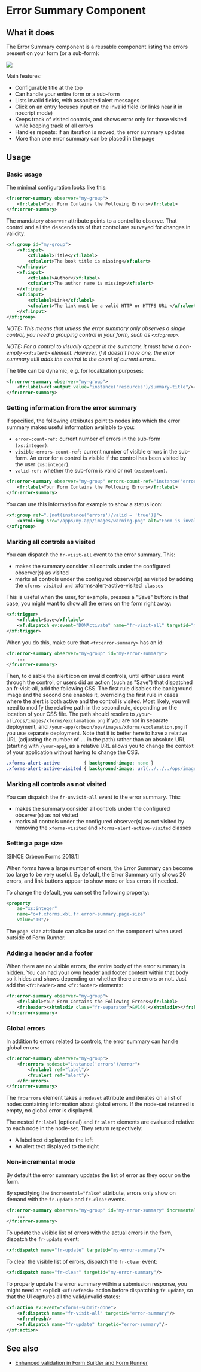 # Error Summary Component

<!-- toc -->

## What it does

The Error Summary component is a reusable component listing the errors present on your form (or a sub-form):

![](images/xbl-error-summary-errors.png)

Main features:

* Configurable title at the top
* Can handle your entire form or a sub-form
* Lists invalid fields, with associated alert messages
* Click on an entry focuses input on the invalid field (or links near it in noscript mode)
* Keeps track of visited controls, and shows error only for those visited while keeping track of all errors
* Handles repeats: if an iteration is moved, the error summary updates
* More than one error summary can be placed in the page

## Usage

### Basic usage

The minimal configuration looks like this:

```xml
<fr:error-summary observer="my-group">
    <fr:label>Your Form Contains the Following Errors</fr:label>
</fr:error-summary>
```

The mandatory `observer` attribute points to a control to observe. That control and all the descendants of that control are surveyed for changes in validity:

```xml
<xf:group id="my-group">
    <xf:input>
        <xf:label>Title</xf:label>
        <xf:alert>The book title is missing</xf:alert>
    </xf:input>
    <xf:input>
        <xf:label>Author</xf:label>
        <xf:alert>The author name is missing</xf:alert>
    </xf:input>
    <xf:input>
        <xf:label>Link</xf:label>
        <xf:alert>The link must be a valid HTTP or HTTPS URL </xf:alert>
    </xf:input>
</xf:group>
```

_NOTE: This means that unless the error summary only observes a single control, you need a grouping control in your form, such as `<xf:group>`._

_NOTE: For a control to visually appear in the summary, it must have a non-empty `<xf:alert>` element. However, if it doesn't have one, the error summary still adds the control to the count of current errors._

The title can be dynamic, e.g. for localization purposes:

```xml
<fr:error-summary observer="my-group">
    <fr:label><xf:output value="instance('resources')/summary-title"/></fr:label>
</fr:error-summary>
```

### Getting information from the error summary

If specified, the following attributes point to nodes into which the error summary makes useful information available to you:

* `error-count-ref:` current number of errors in the sub-form `(xs:integer)`.
* `visible-errors-count-ref:` current number of visible errors in the sub-form.  An error for a control is visible if the control has been visited by the user `(xs:integer`).
* `valid-ref:` whether the sub-form is valid or not `(xs:boolean)`.

```xml
<fr:error-summary observer="my-group" errors-count-ref="instance('errors')/errors-count" valid-ref="instance('errors')/valid">
    <fr:label>Your Form Contains the Following Errors</fr:label>
</fr:error-summary>
```

You can use this information for example to show a status icon:

```xml
<xf:group ref=".[not(instance('errors')/valid = 'true')]">
    <xhtml:img src="/apps/my-app/images/warning.png" alt="Form is invalid"/>
</xf:group>
```

### Marking all controls as visited

You can dispatch the `fr-visit-all` event to the error summary. This:

* makes the summary consider all controls under the configured observer(s) as visited
* marks all controls under the configured observer(s) as visited by adding the `xforms-visited and `xforms-alert-active-visited` classes`

This is useful when the user, for example, presses a "Save" button: in that case, you might want to show all the errors on the form right away:

```xml
<xf:trigger>
    <xf:label>Save</xf:label>
    <xf:dispatch ev:event="DOMActivate" name="fr-visit-all" targetid="my-error-summary"/>
</xf:trigger>
```

When you do this, make sure that `<fr:error-summary>` has an id:

```xml
<fr:error-summary observer="my-group" id="my-error-summary">
    ...
</fr:error-summary>
```

Then, to disable the alert icon on invalid controls, until either users went through the control, or users did an action (such as "Save") that dispatched an fr-visit-all, add the following CSS. The first rule disables the background image and the second one enables it, overriding the first rule in cases where the alert is both active and the control is visited. Most likely, you will need to modify the relative path in the second rule, depending on the location of your CSS file. The path should resolve to `/your-all/ops/images/xforms/exclamation.png` if you are not in separate deployment, and `/your-app/orbeon/ops/images/xforms/exclamation.png` if you use separate deployment. Note that it is better here to have a relative URL (adjusting the number of `..` in the path) rather than an absolute URL (starting with `/your-app`), as a relative URL allows you to change the context of your application without having to change the CSS.

```css
.xforms-alert-active         { background-image: none }
.xforms-alert-active-visited { background-image: url(../../../ops/images/xforms/exclamation.png) }
```

### Marking all controls as not visited

You can dispatch the `fr-unvisit-all` event to the error summary. This:

* makes the summary consider all controls under the configured observer(s) as not visited
* marks all controls under the configured observer(s) as not visited by removing the `xforms-visited` and `xforms-alert-active-visited` classes

### Setting a page size

[SINCE Orbeon Forms 2018.1]

When forms have a large number of errors, the Error Summary can become too large to be very useful. By default, the
Error Summary only shows 20 errors, and link buttons appear to show more or less errors if needed.

To change the default, you can set the following property:

```xml
<property 
    as="xs:integer" 
    name="oxf.xforms.xbl.fr.error-summary.page-size"
    value="10"/>
```

The `page-size` attribute can also be used on the component when used outside of Form Runner.

### Adding a header and a footer

When there are no visible errors, the entire body of the error summary is hidden. You can had your own header and footer content within that body so it hides and shows depending on whether there are errors or not. Just add the `<fr:header>` and `<fr:footer>` elements:

```xml
<fr:error-summary observer="my-group">
    <fr:label>Your Form Contains the Following Errors</fr:label>
    <fr:header><xhtml:div class="fr-separator">&#160;</xhtml:div></fr:header>
</fr:error-summary>
```

### Global errors

In addition to errors related to controls, the error summary can handle global errors:

```xml
<fr:error-summary observer="my-group">
    <fr:errors nodeset="instance('errors')/error">
        <fr:label ref="label"/>
        <fr:alert ref="alert"/>
    </fr:errors>
</fr:error-summary>
```

The `fr:errors` element takes a `nodeset` attribute and iterates on a list of nodes containing information about global errors. If the node-set returned is empty, no global error is displayed.

The nested `fr:label` (optional) and `fr:alert` elements are evaluated relative to each node in the node-set. They return respectively:

* A label text displayed to the left
* An alert text displayed to the right

### Non-incremental mode

By default the error summary updates the list of error as they occur on the form.

By specifying the `incremental="false"` attribute, errors only show on demand with the `fr-update` and `fr-clear` events.

```xml
<fr:error-summary observer="my-group" id="my-error-summary" incremental="false">
    ...
</fr:error-summary>
```

To update the visible list of errors with the actual errors in the form, dispatch the `fr-update` event:

```xml
<xf:dispatch name="fr-update" targetid="my-error-summary"/>
```

To clear the visible list of errors, dispatch the `fr-clear` event:

```xml
<xf:dispatch name="fr-clear" targetid="my-error-summary"/>
```

To properly update the error summary within a submission response, you might need an explicit `<xf:refresh>` action before dispatching `fr-update`, so that the UI captures all the valid/invalid states:

```xml
<xf:action ev:event="xforms-submit-done">
    <xf:dispatch name="fr-visit-all" targetid="error-summary"/>
    <xf:refresh/>
    <xf:dispatch name="fr-update" targetid="error-summary"/>
</xf:action>
```

## See also

- [Enhanced validation in Form Builder and Form Runner](http://blog.orbeon.com/2013/07/enhanced-validation-in-form-builder-and.html)
